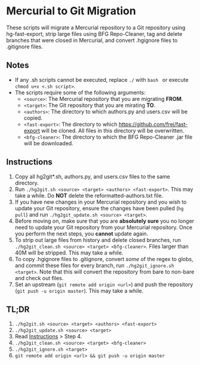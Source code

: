 # Mercurial to Git Migration
These scripts will migrate a Mercurial repository to a Git repository using hg-fast-export, strip large files using BFG Repo-Cleaner, tag and delete branches that were closed in Mercurial, and convert .hgignore files to .gitignore files.

## Notes
* If any .sh scripts cannot be executed, replace `./` with `bash ` or execute `chmod u+x <.sh script>`.
* The scripts require some of the following arguments:
    * `<source>`: The Mercurial repository that you are migrating **FROM**.
    * `<target>`: The Git repository that you are mirating **TO**.
    * `<authors>`: The directory to which authors.py and users.csv will be copied. 
    * `<fast-export>`: The directory to which https://github.com/frej/fast-export will be cloned. All files in this directory will be overwritten.
    * `<bfg-cleaner>`: The directory to which the BFG Repo-Cleaner .jar file will be downloaded.

## Instructions
1. Copy all hg2git\*.sh, authors.py, and users.csv files to the same directory.
2. Run `./hg2git.sh <source> <target> <authors> <fast-export>`. This may take a while. Do **NOT** delete the reformatted-authors.txt file.
3. If you have new changes in your Mercurial repository and you wish to update your Git repository, ensure the changes have been pulled (`hg pull`) and run `./hg2git_update.sh <source> <target>`. 
4. Before moving on, make sure that you are **absolutely sure** you no longer need to update your Git repository from your Mercurial repository. Once you perform the next steps, you **cannot** update again.
5. To strip out large files from history and delete closed branches, run `./hg2git_clean.sh <source> <target> <bfg-cleaner>`. Files larger than 40M will be stripped. This may take a while.
6. To copy .hgignore files to .gitignore, convert _some_ of the regex to globs, and commit these files for every branch, run `./hg2git_ignore.sh <target>`. Note that this will convert the repository from bare to non-bare and check out files.
7. Set an upstream (`git remote add origin <url>`) and push the repository (`git push -u origin master`). This may take a while.

## TL;DR
1. `./hg2git.sh <source> <target> <authors> <fast-export>`
2. `./hg2git_update.sh <source> <target>`
3. Read [Instructions](#instructions) > Step 4.
4. `./hg2git_clean.sh <source> <target> <bfg-cleaner>`
5. `./hg2git_ignore.sh <target>`
6. `git remote add origin <url> && git push -u origin master`
